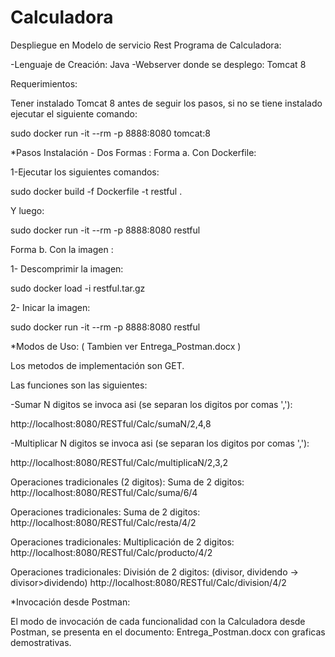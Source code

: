 # Calculadora
Despliegue en Modelo de servicio Rest Programa de Calculadora:

-Lenguaje de Creación:  Java
-Webserver donde se desplego: Tomcat 8

Requerimientos:

Tener instalado Tomcat 8 antes de seguir los pasos, si no se tiene instalado ejecutar el siguiente comando:

sudo docker run -it --rm -p 8888:8080 tomcat:8

*Pasos Instalación - Dos Formas : 
Forma
a. Con Dockerfile:

1-Ejecutar los siguientes comandos:

sudo docker build -f Dockerfile -t restful .

Y luego:

sudo docker run -it --rm -p 8888:8080 restful



Forma
b. Con la imagen :

1- Descomprimir la imagen:

sudo docker load -i  restful.tar.gz

2- Inicar la imagen:

sudo docker run -it --rm -p 8888:8080 restful



*Modos de Uso:   ( Tambien ver Entrega_Postman.docx )

Los metodos de implementación son GET.

Las funciones son las siguientes:

-Sumar N digitos se invoca asi (se separan los digitos por comas ','):

http://localhost:8080/RESTful/Calc/sumaN/2,4,8

-Multiplicar N digitos se invoca asi (se separan los digitos por comas ','):

http://localhost:8080/RESTful/Calc/multiplicaN/2,3,2

Operaciones tradicionales (2 digitos):
Suma de 2 digitos:
http://localhost:8080/RESTful/Calc/suma/6/4

Operaciones tradicionales:
Suma de 2 digitos:
http://localhost:8080/RESTful/Calc/resta/4/2

Operaciones tradicionales:
Multiplicación de 2 digitos:
http://localhost:8080/RESTful/Calc/producto/4/2

Operaciones tradicionales:
División de 2 digitos:
(divisor, dividendo -> divisor>dividendo)
http://localhost:8080/RESTful/Calc/division/4/2

*Invocación desde Postman:

El modo de invocación de cada funcionalidad con la Calculadora desde Postman, se presenta en el documento: Entrega_Postman.docx con graficas demostrativas.